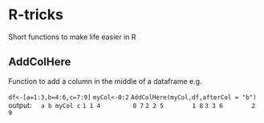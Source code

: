 # R-tricks
Short functions to make life easier in R


## AddColHere
Function to add a column in the middle of a dataframe 
e.g.

`df<-[a=1:3,b=4:6,c=7:9]`
`myCol<-0:2`
`AddColHere(myCol,df,afterCol = "b")`
output:
`  a b myCol c`
`1 1 4         0 7`
`2 2 5        1 8`
`3 3 6        2 9`
